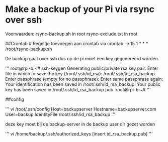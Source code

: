 # Make a backup of your Pi via rsync over ssh

Voorwaarden:
	rsync-backup.sh in root
	rsync-exclude.txt in root

##Crontab
	\# Regeltje toevoegen aan crontab via crontab -e
	15 1 * * *	/root/rsync-backup.sh

De backup gaat over ssh dus op de pi moet een key gegenereerd worden.

'''
	root@rpi-b:~# ssh-keygen 
	Generating public/private rsa key pair.
	Enter file in which to save the key (/root/.ssh/id_rsa): /root/.ssh/id_rsa_backup
	Enter passphrase (empty for no passphrase): 
	Enter same passphrase again: 
	Your identification has been saved in /root/.ssh/id_rsa_backup.
	Your public key has been saved in /root/.ssh/id_rsa_backup.pub.
	root@rpi-b:~# 
'''

##config

'''
	vi /root/.ssh/config
	Host=backupserver
		Hostname=backupserver.com
		User=backup
		IdentityFile /root/.ssh/id_rsa_backup
'''

deze key moet bij de backup-server in de backup user dir gezet worden

'''
	vi /home/backup/.ssh/authorized_keys
	[insert id_rsa_backup.pub]
'''
